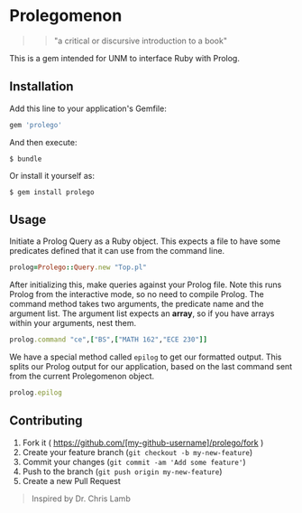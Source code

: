 # Prolegomenon
>> "a critical or discursive introduction to a book"

This is a gem intended for UNM to interface Ruby with Prolog.

## Installation

Add this line to your application's Gemfile:

```ruby
gem 'prolego'
```

And then execute:

    $ bundle

Or install it yourself as:

    $ gem install prolego

## Usage

Initiate a Prolog Query as a Ruby object. This expects a file to have some
predicates defined that it can use from the command line.

```ruby
prolog=Prolego::Query.new "Top.pl"
```

After initializing this, make queries against your Prolog file. Note this runs
Prolog from the interactive mode, so no need to compile Prolog. The command
method takes two arguments, the predicate name and the argument list. The
argument list expects an **array**, so if you have arrays within your arguments,
nest them.

```ruby
prolog.command "ce",["BS",["MATH 162","ECE 230"]]
```

We have a special method called `epilog` to get our formatted output. This
splits our Prolog output for our application, based on the last command sent
from the current Prolegomenon object.

```ruby
prolog.epilog
```

## Contributing

1. Fork it ( https://github.com/[my-github-username]/prolego/fork )
2. Create your feature branch (`git checkout -b my-new-feature`)
3. Commit your changes (`git commit -am 'Add some feature'`)
4. Push to the branch (`git push origin my-new-feature`)
5. Create a new Pull Request

> Inspired by Dr. Chris Lamb
